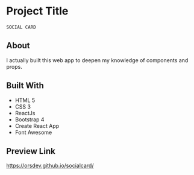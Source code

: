 # Project Title

````
SOCIAL CARD
````

## About

I actually built this web app to deepen my knowledge of components and props.

## Built With

* HTML 5
* CSS 3
* ReactJs
* Bootstrap 4
* Create React App
* Font Awesome

## Preview Link

https://orsdev.github.io/socialcard/
